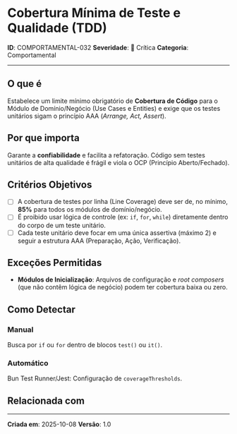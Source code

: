 # Cobertura Mínima de Teste e Qualidade (TDD)

**ID**: COMPORTAMENTAL-032
**Severidade**: 🔴 Crítica
**Categoria**: Comportamental

---

## O que é

Estabelece um limite mínimo obrigatório de **Cobertura de Código** para o Módulo de Domínio/Negócio (Use Cases e Entities) e exige que os testes unitários sigam o princípio AAA (*Arrange, Act, Assert*).

## Por que importa

Garante a **confiabilidade** e facilita a refatoração. Código sem testes unitários de alta qualidade é frágil e viola o OCP (Princípio Aberto/Fechado).

## Critérios Objetivos

- [ ] A cobertura de testes por linha (Line Coverage) deve ser de, no mínimo, **85%** para todos os módulos de domínio/negócio.
- [ ] É proibido usar lógica de controle (ex: `if`, `for`, `while`) diretamente dentro do corpo de um teste unitário.
- [ ] Cada teste unitário deve focar em uma única assertiva (máximo 2) e seguir a estrutura AAA (Preparação, Ação, Verificação).

## Exceções Permitidas

- **Módulos de Inicialização**: Arquivos de configuração e *root composers* (que não contêm lógica de negócio) podem ter cobertura baixa ou zero.

## Como Detectar

### Manual

Busca por `if` ou `for` dentro de blocos `test()` ou `it()`.

### Automático

Bun Test Runner/Jest: Configuração de `coverageThresholds`.

## Relacionada com


---

**Criada em**: 2025-10-08
**Versão**: 1.0
